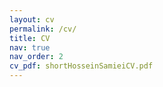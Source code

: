 ```yaml
---
layout: cv
permalink: /cv/
title: CV
nav: true
nav_order: 2
cv_pdf: shortHosseinSamieiCV.pdf
---
```

